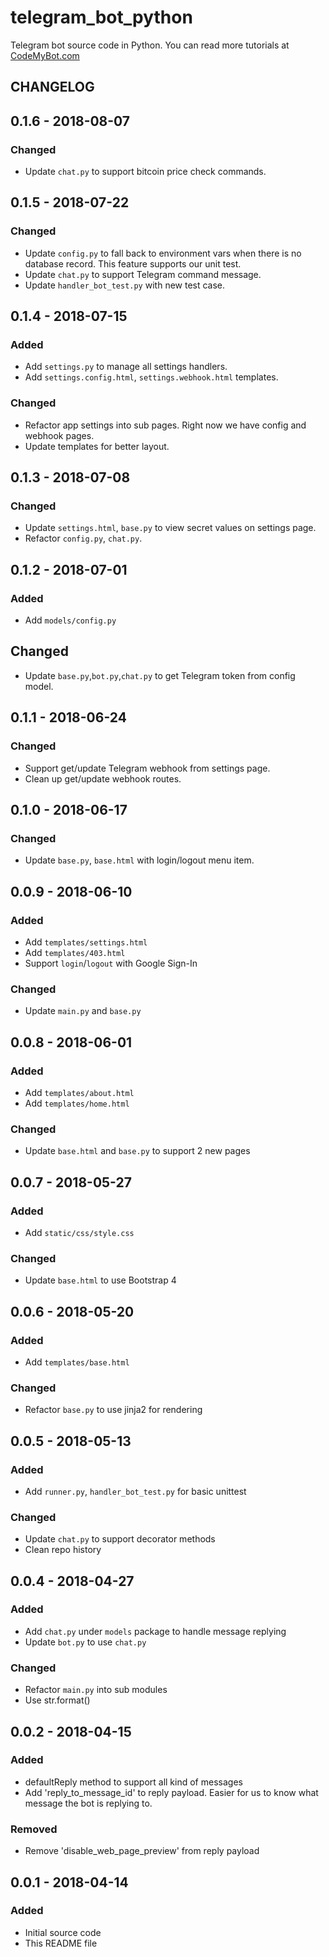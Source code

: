 # telegram_bot_python

Telegram bot source code in Python. You can read more tutorials at [CodeMyBot.com](http://codemybot.com)

## CHANGELOG

## 0.1.6 - 2018-08-07
### Changed
- Update `chat.py` to support bitcoin price check commands.

## 0.1.5 - 2018-07-22
### Changed
- Update `config.py` to fall back to environment vars when there is no database record. This feature supports our unit test.
- Update `chat.py` to support Telegram command message.
- Update `handler_bot_test.py` with new test case. 

## 0.1.4 - 2018-07-15
### Added
- Add `settings.py` to manage all settings handlers.
- Add `settings.config.html`, `settings.webhook.html` templates.

### Changed
- Refactor app settings into sub pages. Right now we have config and webhook pages.
- Update templates for better layout.

## 0.1.3 - 2018-07-08
### Changed
- Update `settings.html`, `base.py` to view secret values on settings page.
- Refactor `config.py`, `chat.py`.

## 0.1.2 - 2018-07-01
### Added
- Add `models/config.py`

## Changed
- Update `base.py`,`bot.py`,`chat.py` to get Telegram token from config model.

## 0.1.1 - 2018-06-24
### Changed
- Support get/update Telegram webhook from settings page.
- Clean up get/update webhook routes.

## 0.1.0 - 2018-06-17
### Changed
- Update `base.py`, `base.html` with login/logout menu item.

## 0.0.9 - 2018-06-10
### Added
- Add `templates/settings.html`
- Add `templates/403.html`
- Support `login`/`logout` with Google Sign-In

### Changed
- Update `main.py` and `base.py`

## 0.0.8 - 2018-06-01
### Added
- Add `templates/about.html`
- Add `templates/home.html`

### Changed
- Update `base.html` and `base.py` to support 2 new pages

## 0.0.7 - 2018-05-27
### Added
- Add `static/css/style.css`

### Changed
- Update `base.html` to use Bootstrap 4

## 0.0.6 - 2018-05-20
### Added
- Add `templates/base.html`

### Changed
- Refactor `base.py` to use jinja2 for rendering

## 0.0.5 - 2018-05-13
### Added
- Add `runner.py`, `handler_bot_test.py` for basic unittest

### Changed
- Update `chat.py` to support decorator methods
- Clean repo history

## 0.0.4 - 2018-04-27
### Added
- Add `chat.py` under `models` package to handle message replying
- Update `bot.py` to use `chat.py`

### Changed
- Refactor `main.py` into sub modules
- Use str.format() 

## 0.0.2 - 2018-04-15
### Added
- defaultReply method to support all kind of messages
- Add 'reply_to_message_id' to reply payload. Easier for us to know what message the bot is replying to. 

### Removed
- Remove 'disable_web_page_preview' from reply payload


## 0.0.1 - 2018-04-14
### Added
- Initial source code
- This README file